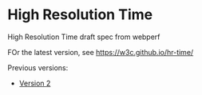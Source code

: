 High Resolution Time
=================

High Resolution Time draft spec from webperf

FOr the latest version, see
  https://w3c.github.io/hr-time/

Previous versions:

* [Version 2](https://rawgit.com/w3c/hr-time/v2/index.html)
